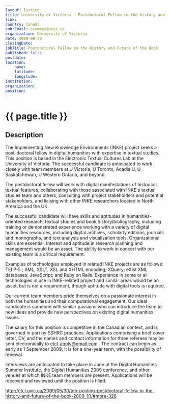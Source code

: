 ```yaml
---
layout: listing
title: University of Victoria - Postdoctoral Fellow in the History and Future of the Book
link:
country: Canada
subrEmail: siemens@uvic.ca
organization: University of Victoria 
date: 2009-09-30
closingDate: 
jobTitle: Postdoctoral Fellow in the History and Future of the Book
published: false
postdate:
location:
    name: 
    latitude: 
    longitude: 
institution: 
organization: 
position: 
--- 
```



# {{ page.title }}

## Description

<p>The Implementing New Knowledge Environments (INKE) project seeks a post-doctoral fellow in digital humanities with expertise in textual studies. This position is based in the Electronic Textual Cultures Lab at the University of Victoria. The successful candidate is anticipated to work
closely with team members at U Victoria, U Toronto, Acadia U, U
Saskatchewan, U Western Ontario, and beyond.</p>

<p>The postdoctoral fellow will work with digital manifestations of historical
textual features, collaborating with those associated with INKE's textual studies team and others, consulting with project stakeholders and potential
stakeholders, and liaising with other INKE researchers located in North America and the UK.</p>

<p>The successful candidate will have skills and aptitudes in
humanities-oriented research, textual studies and book history/bibliography,
including training or demonstrated experience working with a variety of
digital humanities resources, including digital archives, scholarly
editions, journals and monographs, and text analysis and visualization
tools.  Organizational skills are essential. Interest and aptitude in
research planning and management would be an asset. The ability to work in
concert with our existing team is a critical requirement.</p>

<p>Examples of technologies employed in related INKE projects are as follows:
TEI P-5 ; XML, XSLT, XSL and XHTML encoding; XQuery; eXist XML databases;
JavaScript; and Ruby on Rails.  Experience in some or all technologies in
use in INKE-related project and similar areas would be an asset, but is not
a requirement, though aptitude with digital tools is required.</p>

<p>Our current team members pride themselves on a passionate interest in both
the humanities and their computational engagement. Our ideal candidate is
someone with similar passions who can introduce the team to new ideas and
provide new perspectives on existing digital humanities issues.</p>

The salary for this position is competitive in the Canadian context, and is
governed in part by SSHRC practices. Applications comprising a brief cover
letter, CV, and the names and contact information for three referees may be
sent electronically to etcl-apply@gmail.com . The contract can begin as
early as 1 September 2009; it is for a one-year term, with the possibility
of renewal.

<p>Interviews are anticipated to take place in June at the Digital Humanities
Summer Institute, the Digital Humanities 2009 conference, and other venues
at which INKE team members are present.  Applications will be received and
reviewed until the position is filled.</p>

http://etcl.uvic.ca/2009/05/30/job-posting-postdoctoral-fellow-in-the-history-and-future-of-the-book-2009-10/#more-328
